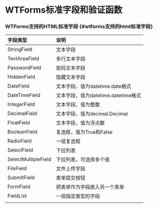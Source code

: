 # WTForms标准字段和验证函数

### WTForms支持的HTML标准字段 {#wtforms支持的html标准字段}

| 字段类型 | 说明 |
| :--- | :--- |
| StringField | 文本字段 |
| TextAreaField | 多行文本字段 |
| PasswordField | 密码文本字段 |
| HiddenField | 隐藏文本字段 |
| DateField | 文本字段，值为datetime.date格式 |
| DateTimeField | 文本字段，值为datetime.datetime格式 |
| IntegerField | 文本字段，值为整数 |
| DecimalField | 文本字段，值为decimal.Decimal |
| FloatField | 文本字段，值为浮点数 |
| BooleanField | 复选框，值为True和False |
| RadioField | 一组复选框 |
| SelectField | 下拉列表 |
| SelectMultipleField | 下拉列表，可选择多个值 |
| FileField | 文件上传字段 |
| SubmitField | 表单提交按钮 |
| FormField | 把表单作为字段嵌入另一个表单 |
| FieldList | 一组指定类型的字段 |
|  |  |



